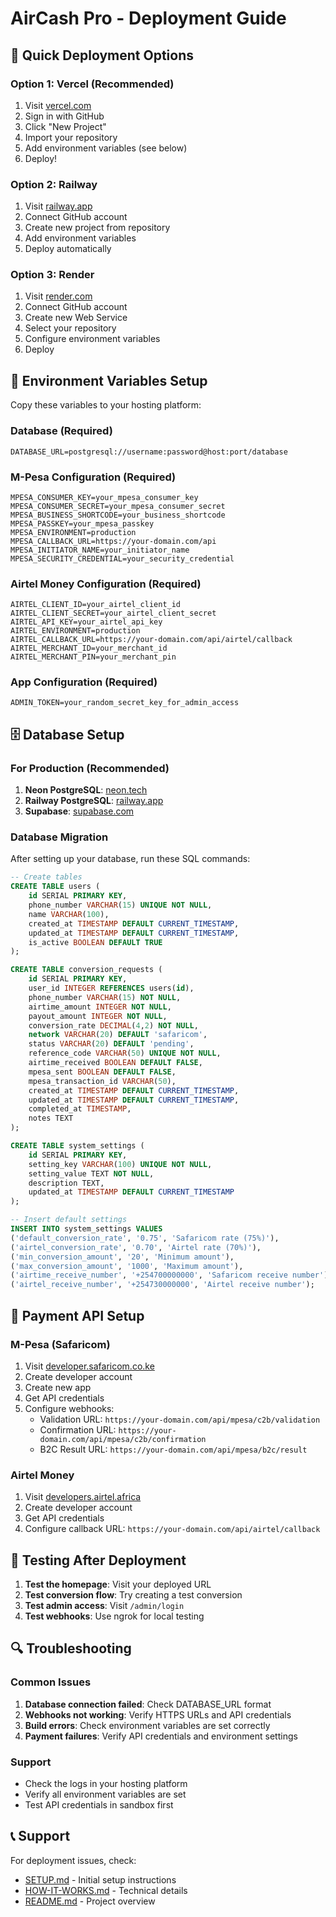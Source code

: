 # AirCash Pro - Deployment Guide

## 🚀 Quick Deployment Options

### Option 1: Vercel (Recommended)
1. Visit [vercel.com](https://vercel.com)
2. Sign in with GitHub
3. Click "New Project"
4. Import your repository
5. Add environment variables (see below)
6. Deploy!

### Option 2: Railway
1. Visit [railway.app](https://railway.app)
2. Connect GitHub account
3. Create new project from repository
4. Add environment variables
5. Deploy automatically

### Option 3: Render
1. Visit [render.com](https://render.com)
2. Connect GitHub account
3. Create new Web Service
4. Select your repository
5. Configure environment variables
6. Deploy

## 🔧 Environment Variables Setup

Copy these variables to your hosting platform:

### Database (Required)
```
DATABASE_URL=postgresql://username:password@host:port/database
```

### M-Pesa Configuration (Required)
```
MPESA_CONSUMER_KEY=your_mpesa_consumer_key
MPESA_CONSUMER_SECRET=your_mpesa_consumer_secret
MPESA_BUSINESS_SHORTCODE=your_business_shortcode
MPESA_PASSKEY=your_mpesa_passkey
MPESA_ENVIRONMENT=production
MPESA_CALLBACK_URL=https://your-domain.com/api
MPESA_INITIATOR_NAME=your_initiator_name
MPESA_SECURITY_CREDENTIAL=your_security_credential
```

### Airtel Money Configuration (Required)
```
AIRTEL_CLIENT_ID=your_airtel_client_id
AIRTEL_CLIENT_SECRET=your_airtel_client_secret
AIRTEL_API_KEY=your_airtel_api_key
AIRTEL_ENVIRONMENT=production
AIRTEL_CALLBACK_URL=https://your-domain.com/api/airtel/callback
AIRTEL_MERCHANT_ID=your_merchant_id
AIRTEL_MERCHANT_PIN=your_merchant_pin
```

### App Configuration (Required)
```
ADMIN_TOKEN=your_random_secret_key_for_admin_access
```

## 🗄️ Database Setup

### For Production (Recommended)
1. **Neon PostgreSQL**: [neon.tech](https://neon.tech)
2. **Railway PostgreSQL**: [railway.app](https://railway.app)
3. **Supabase**: [supabase.com](https://supabase.com)

### Database Migration
After setting up your database, run these SQL commands:

```sql
-- Create tables
CREATE TABLE users (
    id SERIAL PRIMARY KEY,
    phone_number VARCHAR(15) UNIQUE NOT NULL,
    name VARCHAR(100),
    created_at TIMESTAMP DEFAULT CURRENT_TIMESTAMP,
    updated_at TIMESTAMP DEFAULT CURRENT_TIMESTAMP,
    is_active BOOLEAN DEFAULT TRUE
);

CREATE TABLE conversion_requests (
    id SERIAL PRIMARY KEY,
    user_id INTEGER REFERENCES users(id),
    phone_number VARCHAR(15) NOT NULL,
    airtime_amount INTEGER NOT NULL,
    payout_amount INTEGER NOT NULL,
    conversion_rate DECIMAL(4,2) NOT NULL,
    network VARCHAR(20) DEFAULT 'safaricom',
    status VARCHAR(20) DEFAULT 'pending',
    reference_code VARCHAR(50) UNIQUE NOT NULL,
    airtime_received BOOLEAN DEFAULT FALSE,
    mpesa_sent BOOLEAN DEFAULT FALSE,
    mpesa_transaction_id VARCHAR(50),
    created_at TIMESTAMP DEFAULT CURRENT_TIMESTAMP,
    updated_at TIMESTAMP DEFAULT CURRENT_TIMESTAMP,
    completed_at TIMESTAMP,
    notes TEXT
);

CREATE TABLE system_settings (
    id SERIAL PRIMARY KEY,
    setting_key VARCHAR(100) UNIQUE NOT NULL,
    setting_value TEXT NOT NULL,
    description TEXT,
    updated_at TIMESTAMP DEFAULT CURRENT_TIMESTAMP
);

-- Insert default settings
INSERT INTO system_settings VALUES
('default_conversion_rate', '0.75', 'Safaricom rate (75%)'),
('airtel_conversion_rate', '0.70', 'Airtel rate (70%)'),
('min_conversion_amount', '20', 'Minimum amount'),
('max_conversion_amount', '1000', 'Maximum amount'),
('airtime_receive_number', '+254700000000', 'Safaricom receive number'),
('airtel_receive_number', '+254730000000', 'Airtel receive number');
```

## 🔗 Payment API Setup

### M-Pesa (Safaricom)
1. Visit [developer.safaricom.co.ke](https://developer.safaricom.co.ke)
2. Create developer account
3. Create new app
4. Get API credentials
5. Configure webhooks:
   - Validation URL: `https://your-domain.com/api/mpesa/c2b/validation`
   - Confirmation URL: `https://your-domain.com/api/mpesa/c2b/confirmation`
   - B2C Result URL: `https://your-domain.com/api/mpesa/b2c/result`

### Airtel Money
1. Visit [developers.airtel.africa](https://developers.airtel.africa)
2. Create developer account
3. Get API credentials
4. Configure callback URL: `https://your-domain.com/api/airtel/callback`

## 🧪 Testing After Deployment

1. **Test the homepage**: Visit your deployed URL
2. **Test conversion flow**: Try creating a test conversion
3. **Test admin access**: Visit `/admin/login`
4. **Test webhooks**: Use ngrok for local testing

## 🔍 Troubleshooting

### Common Issues
1. **Database connection failed**: Check DATABASE_URL format
2. **Webhooks not working**: Verify HTTPS URLs and API credentials
3. **Build errors**: Check environment variables are set correctly
4. **Payment failures**: Verify API credentials and environment settings

### Support
- Check the logs in your hosting platform
- Verify all environment variables are set
- Test API credentials in sandbox first

## 📞 Support

For deployment issues, check:
- [SETUP.md](./SETUP.md) - Initial setup instructions
- [HOW-IT-WORKS.md](./HOW-IT-WORKS.md) - Technical details
- [README.md](./README.md) - Project overview
